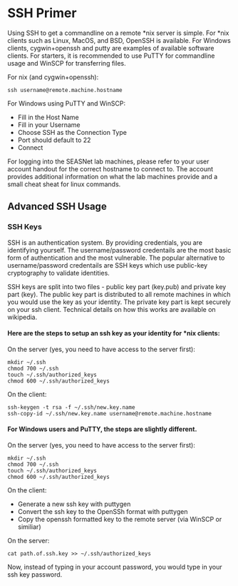# SSH Primer

Using SSH to get a commandline on a remote *nix server is simple. For *nix clients such as Linux, MacOS, and BSD, OpenSSH is available. For Windows clients, cygwin+openssh and putty are examples of available software clients. For starters, it is recommended to use PuTTY for commandline usage and WinSCP for transferring files.

For nix (and cygwin+openssh):

    ssh username@remote.machine.hostname

For Windows using PuTTY and WinSCP:

  * Fill in the Host Name
  * Fill in your Username
  * Choose SSH as the Connection Type
  * Port should default to 22
  * Connect

For logging into the SEASNet lab machines, please refer to your user account handout for the correct hostname to connect to. The account provides additional information on what the lab machines provide and a small cheat sheat for linux commands.

## Advanced SSH Usage

### SSH Keys

SSH is an authentication system. By providing credentials, you are identifying yourself. The username/password credentails are the most basic form of authentication and the most vulnerable. The popular alternative to username/password credentails are SSH keys which use public-key cryptography to validate identities. 

SSH keys are split into two files - public key part (key.pub) and private key part (key). The public key part is distributed to all remote machines in which you would use the key as your identity. The private key part is kept securely on your ssh client. Technical details on how this works are available on wikipedia.

#### Here are the steps to setup an ssh key as your identity for \*nix clients:

On the server (yes, you need to have access to the server first):

    mkdir ~/.ssh
    chmod 700 ~/.ssh
    touch ~/.ssh/authorized_keys
    chmod 600 ~/.ssh/authorized_keys

On the client:

    ssh-keygen -t rsa -f ~/.ssh/new.key.name
    ssh-copy-id ~/.ssh/new.key.name username@remote.machine.hostname

#### For Windows users and PuTTY, the steps are slightly different.

On the server (yes, you need to have access to the server first):

    mkdir ~/.ssh
    chmod 700 ~/.ssh
    touch ~/.ssh/authorized_keys
    chmod 600 ~/.ssh/authorized_keys

On the client:

  * Generate a new ssh key with puttygen
  * Convert the ssh key to the OpenSSh format with puttygen
  * Copy the openssh formatted key to the remote server (via WinSCP or similiar)

On the server:

    cat path.of.ssh.key >> ~/.ssh/authorized_keys


Now, instead of typing in your account password, you would type in your ssh key password.
